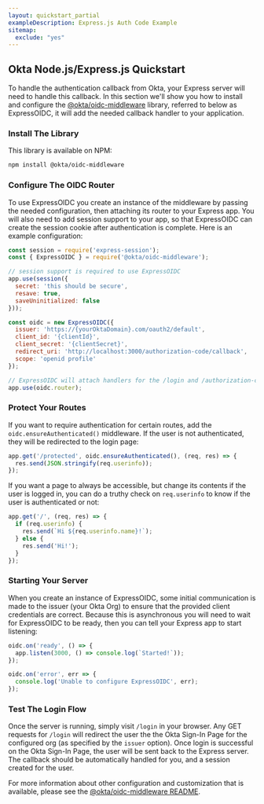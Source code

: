 ```yaml
---
layout: quickstart_partial
exampleDescription: Express.js Auth Code Example
sitemap:
  exclude: "yes"
---
```


## Okta Node.js/Express.js Quickstart

To handle the authentication callback from Okta, your Express server will need to handle this callback.  In this section we'll show you how to install and configure the [@okta/oidc-middleware](https://github.com/okta/okta-oidc-js/tree/master/packages/oidc-middleware) library, referred to below as ExpressOIDC, it will add the needed callback handler to your application.

### Install The Library

This library is available on NPM:

```bash
npm install @okta/oidc-middleware
```

### Configure The OIDC Router

To use ExpressOIDC you create an instance of the middleware by passing the needed configuration, then attaching its router to your Express app.  You will also need to add session support to your app, so that ExpressOIDC can create the session cookie after authentication is complete.  Here is an example configuration:

```javascript
const session = require('express-session');
const { ExpressOIDC } = require('@okta/oidc-middleware');

// session support is required to use ExpressOIDC
app.use(session({
  secret: 'this should be secure',
  resave: true,
  saveUninitialized: false
}));

const oidc = new ExpressOIDC({
  issuer: 'https://{yourOktaDomain}.com/oauth2/default',
  client_id: '{clientId}',
  client_secret: '{clientSecret}',
  redirect_uri: 'http://localhost:3000/authorization-code/callback',
  scope: 'openid profile'
});

// ExpressOIDC will attach handlers for the /login and /authorization-code/callback routes
app.use(oidc.router);
```

### Protect Your Routes

If you want to require authentication for certain routes, add the `oidc.ensureAuthenticated()` middleware.  If the user is not authenticated, they will be redirected to the login page:

```javascript
app.get('/protected', oidc.ensureAuthenticated(), (req, res) => {
  res.send(JSON.stringify(req.userinfo));
});
```

If you want a page to always be accessible, but change its contents if the user is logged in, you can do a truthy check on `req.userinfo` to know if the user is authenticated or not:

```javascript
app.get('/', (req, res) => {
  if (req.userinfo) {
    res.send(`Hi ${req.userinfo.name}!`);
  } else {
    res.send('Hi!');
  }
});
```

### Starting Your Server

When you create an instance of ExpressOIDC, some initial communication is made to the issuer (your Okta Org) to ensure that the provided client credentials are correct.  Because this is asynchronous you will need to wait for ExpressOIDC to be ready, then you can tell your Express app to start listening:

```javascript
oidc.on('ready', () => {
  app.listen(3000, () => console.log(`Started!`));
});

oidc.on('error', err => {
  console.log('Unable to configure ExpressOIDC', err);
});
```

### Test The Login Flow

Once the server is running, simply visit `/login` in your browser.  Any GET requests for `/login` will redirect the user the the Okta Sign-In Page for the configured org (as specified by the `issuer` option).  Once login is successful on the Okta Sign-In Page, the user will be sent back to the Express server.  The callback should be automatically handled for you, and a session created for the user.

For more information about other configuration and customization that is available, please see the [@okta/oidc-middleware README](https://github.com/okta/okta-oidc-js/tree/master/packages/oidc-middleware).
